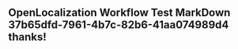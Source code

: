 <properties
ms.topic="hero-topic"
ms.test1="hero-topic"
ms.test2="test"/>

## OpenLocalization Workflow Test MarkDown 37b65dfd-7961-4b7c-82b6-41aa074989d4 thanks!
